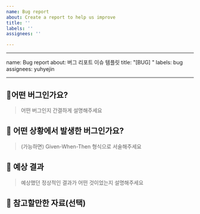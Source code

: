 ```yaml
---
name: Bug report
about: Create a report to help us improve
title: ''
labels: ''
assignees: ''

---
```


---
name: Bug report
about: 버그 리포트 이슈 템플릿
title: "[BUG] "
labels: bug
assignees: yuhyejin

---

## 🐞어떤 버그인가요?

> 어떤 버그인지 간결하게 설명해주세요

## 🧐 어떤 상황에서 발생한 버그인가요?

> (가능하면) Given-When-Then 형식으로 서술해주세요

##  🎁 예상 결과

> 예상했던 정상적인 결과가 어떤 것이었는지 설명해주세요

## 📑 참고할만한 자료(선택)
